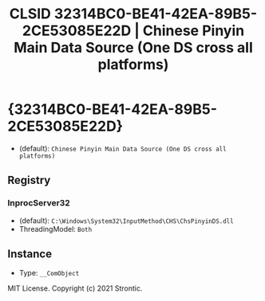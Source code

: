 ﻿---
title: "CLSID 32314BC0-BE41-42EA-89B5-2CE53085E22D | Chinese Pinyin Main Data Source (One DS cross all platforms)"
excerpt: What is COM-Object CLSID 32314BC0-BE41-42EA-89B5-2CE53085E22D?
---

# {32314BC0-BE41-42EA-89B5-2CE53085E22D}

* (default): `Chinese Pinyin Main Data Source (One DS cross all platforms)`

## Registry


### InprocServer32

* (default): `C:\Windows\System32\InputMethod\CHS\ChsPinyinDS.dll`
* ThreadingModel: `Both`

## Instance

* Type: `__ComObject`

MIT License. Copyright (c) 2021 Strontic.



